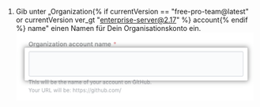 1. Gib unter „Organization{% if currentVersion == "free-pro-team@latest" or currentVersion ver_gt "enterprise-server@2.17" %} account{% endif %} name" einen Namen für Dein Organisationskonto ein. ![Feld zur Eingabe eines Organisationsnamens](/assets/images/help/organizations/new-org-name.png)

